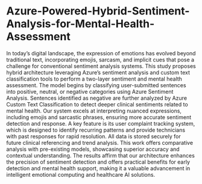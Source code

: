 # Azure-Powered-Hybrid-Sentiment-Analysis-for-Mental-Health-Assessment
In today’s digital landscape, the expression of emotions has evolved beyond traditional text, incorporating emojis, sarcasm, and implicit cues that pose a challenge for conventional sentiment analysis systems. This study proposes hybrid architecture leveraging Azure’s sentiment analysis and custom text classification tools to perform a two-layer sentiment and mental health assessment. The model begins by classifying user-submitted sentences into positive, neutral, or negative categories using Azure Sentiment Analysis. Sentences identified as negative are further analyzed by Azure Custom Text Classification to detect deeper clinical sentiments related to mental health. Our system excels at interpreting nuanced expressions, including emojis and sarcastic phrases, ensuring more accurate sentiment detection and response. A key feature is its user complaint tracking system, which is designed to identify recurring patterns and provide technicians with past responses for rapid resolution. All data is stored securely for future clinical referencing and trend analysis. This work offers comparative analysis with pre-existing models, showcasing superior accuracy and contextual understanding. The results affirm that our architecture enhances the precision of sentiment detection and offers practical benefits for early detection and mental health support, making it a valuable advancement in intelligent emotional computing and healthcare AI solutions.
